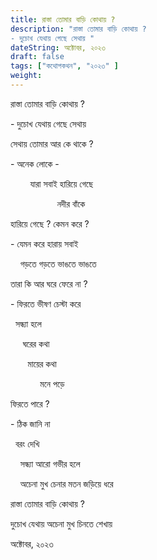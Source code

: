 ```yaml
---
title: রাস্তা তোমার বাড়ি কোথায় ? 
description: "রাস্তা তোমার বাড়ি কোথায় ?
- দুচোখ যেথায় গেছে সেথায় "
dateString: অক্টোবর, ২০২৩ 
draft: false
tags: ["কথোপকথন", "২০২৩" ]
weight: 
---
```

রাস্তা তোমার বাড়ি কোথায় ?

\- দুচোখ যেথায় গেছে সেথায় 

  

সেথায় তোমার আর কে থাকে ?

\- অনেক লোকে - 

        যারা সবাই হারিয়ে গেছে 

                   নদীর বাঁকে 

  

হারিয়ে গেছে ? কেমন করে ?

\- যেমন করে হারায় সবাই 

    গড়তে গড়তে ভাঙতে ভাঙতে 

  

তারা কি আর ঘরে ফেরে না ? 

\- ফিরতে ভীষণ চেস্টা করে 

  সন্ধ্যা হলে 

     ঘরের কথা 

       মায়ের কথা 

            মনে পড়ে 

  

ফিরতে পারে ?

\- ঠিক জানি না 

  বরং দেখি 

    সন্ধ্যা আরো গভীর হলে 

    অচেনা মুখ চেনার মতন জড়িয়ে ধরে 

রাস্তা তোমার বাড়ি কোথায় ?

দুচোখ যেথায় অচেনা মুখ চিনতে শেখায় 

  

  

অক্টোবর, ২০২৩